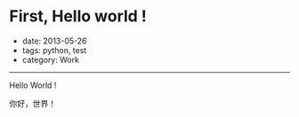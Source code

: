 # First, Hello world !

- date: 2013-05-26
- tags: python, test
- category: Work

-----------------------

Hello World !

你好，世界！